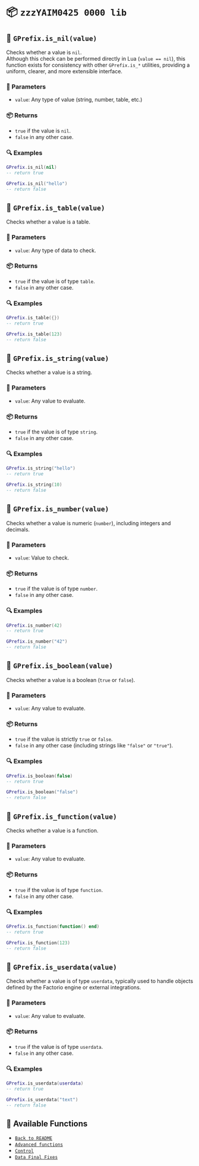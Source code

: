# 📦 `zzzYAIM0425 0000 lib`

## 🔹 `GPrefix.is_nil(value)`

Checks whether a value is `nil`.  
Although this check can be performed directly in Lua (`value == nil`), this function exists for consistency with other `GPrefix.is_*` utilities, providing a uniform, clearer, and more extensible interface.

### 📌 Parameters
- `value`: Any type of value (string, number, table, etc.)

### 📦 Returns
- `true` if the value is `nil`.
- `false` in any other case.

### 🔍 Examples

```lua
GPrefix.is_nil(nil)
-- return true

GPrefix.is_nil("hello")
-- return false
```

## 🔹 `GPrefix.is_table(value)`

Checks whether a value is a table.

### 📌 Parameters
- `value`: Any type of data to check.

### 📦 Returns
- `true` if the value is of type `table`.
- `false` in any other case.

### 🔍 Examples

```lua
GPrefix.is_table({})
-- return true

GPrefix.is_table(123)
-- return false
```

## 🔹 `GPrefix.is_string(value)`

Checks whether a value is a string.

### 📌 Parameters
- `value`: Any value to evaluate.

### 📦 Returns
- `true` if the value is of type `string`.
- `false` in any other case.

### 🔍 Examples

```lua
GPrefix.is_string("hello")
-- return true

GPrefix.is_string(10)
-- return false
```

## 🔹 `GPrefix.is_number(value)`

Checks whether a value is numeric (`number`), including integers and decimals.

### 📌 Parameters
- `value`: Value to check.

### 📦 Returns
- `true` if the value is of type `number`.
- `false` in any other case.

### 🔍 Examples

```lua
GPrefix.is_number(42)
-- return true

GPrefix.is_number("42")
-- return false
```

## 🔹 `GPrefix.is_boolean(value)`

Checks whether a value is a boolean (`true` or `false`).

### 📌 Parameters
- `value`: Any value to evaluate.

### 📦 Returns
- `true` if the value is strictly `true` or `false`.
- `false` in any other case (including strings like `"false"` or `"true"`).

### 🔍 Examples

```lua
GPrefix.is_boolean(false)
-- return true

GPrefix.is_boolean("false")
-- return false
```

## 🔹 `GPrefix.is_function(value)`

Checks whether a value is a function.

### 📌 Parameters
- `value`: Any value to evaluate.

### 📦 Returns
- `true` if the value is of type `function`.
- `false` in any other case.

### 🔍 Examples

```lua
GPrefix.is_function(function() end)
-- return true

GPrefix.is_function(123)
-- return false
```

## 🔹 `GPrefix.is_userdata(value)`

Checks whether a value is of type `userdata`, typically used to handle objects defined by the Factorio engine or external integrations.

### 📌 Parameters
- `value`: Any value to evaluate.

### 📦 Returns
- `true` if the value is of type `userdata`.
- `false` in any other case.

### 🔍 Examples

```lua
GPrefix.is_userdata(userdata)
-- return true

GPrefix.is_userdata("text")
-- return false
```

## 📘 Available Functions

- [`Back to README`](../../README.md)
- [`Advanced functions`](./Advanced%20functions.md)
- [`Control`](./control.md)
- [`Data Final Fixes`](./data-final-fixes.md)
